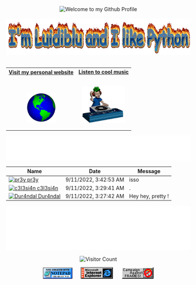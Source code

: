 <!-- "Hero" Header -->
<div align="center">
  <img src="https://github.com/BrunnerLivio/brunnerlivio/blob/master/images/welcome.png?raw=true" style="max-width: 100%;" alt="Welcome to my Github Profile" />
  <br />
  <br />
  <img height="100" alt="I'm Luidiblu and I like Python" src="images/personal_message.gif" />
  <br />
  <br />

</div>

<!-- Social -->
<table width="100%" align="center">
<tr>
<td align="center">
<a href="https://luidiblu.com">
<strong>Visit my personal website </strong>
<br />
<br />
<br />

<p>

<img alt="Globe" height="80" src="images/globe.gif">
</a>
</p>

</td>


<td align="center">
<a href="https://www.youtube.com/watch?v=dQw4w9WgXcQ">
<strong>Listen to cool music</strong>
<br />
<br />


<p>
<img height="100" alt="Music" src="images/music.gif"> 
</a>
</p>

</td>
</tr>
</table>

<div align="center">
<a href="https://github.com/Luidiblu/luidiblu/issues/1#issuecomment-new"><img src="images/guestbook.svg"></a> 
</div>

<div align="center">

<!-- Guestbook -->
| Name | Date | Message |
|---|---|---|
| <a href="https://github.com/pr3y"><img width="24" src="https://avatars.githubusercontent.com/u/67231282?s=24&v=4" alt="pr3y" /> pr3y</a> |9/11/2022, 3:42:53 AM|isso|
| <a href="https://github.com/c3l3si4n"><img width="24" src="https://avatars.githubusercontent.com/u/39219175?s=24&u=c8fc5705a2ac2580566d569af82275eb3b55f34f&v=4" alt="c3l3si4n" /> c3l3si4n</a> |9/11/2022, 3:29:41 AM|.|
| <a href="https://github.com/Dur4ndal"><img width="24" src="https://avatars.githubusercontent.com/u/56807764?s=24&u=239c08385f48a84973f33f77be24aeadb58b1a50&v=4" alt="Dur4ndal" /> Dur4ndal</a> |9/11/2022, 3:27:42 AM|Hey hey, pretty !|
<!-- /Guestbook -->

</div>

<!-- Footer -->

<div align="center">

<img height="120" alt="Thanks for visiting me" width="100%" src="images/thanks.svg" />
<br />

![Visitor Count](https://profile-counter.glitch.me/luidiblu/count.svg)


<img src="images/notepad.gif" alt="Site created with Notepad" height="30" />
<span>&nbsp;&nbsp;&nbsp;&nbsp;</span>  
<img src="images/ie_logo.gif" alt="Microsoft Internet Explorer" />
<span>&nbsp;&nbsp;&nbsp;&nbsp;</span>  
<img src="images/noframes.gif" alt="Microsoft Internet Explorer" />

</div>